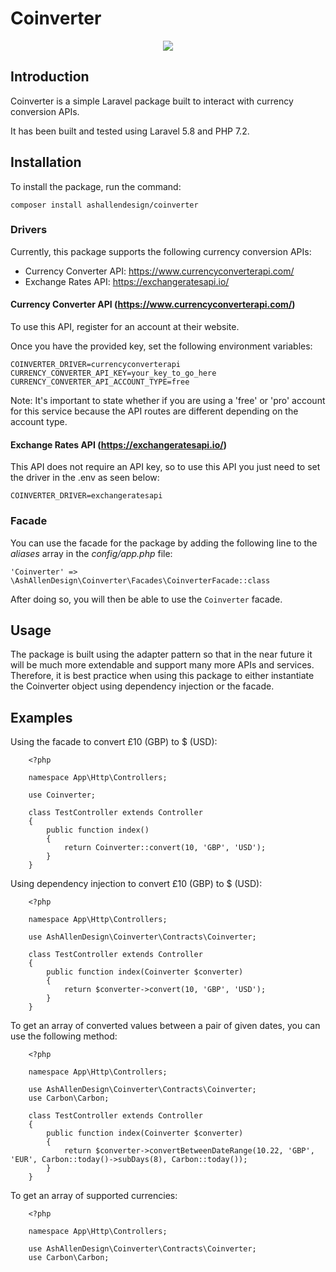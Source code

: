
# Coinverter

<p align="center"><img src="./coinverter.png"></p>


## Introduction
Coinverter is a simple Laravel package built to interact with currency conversion APIs.

It has been built and tested using Laravel 5.8 and PHP 7.2.

## Installation
To install the package, run the command:

``` composer install ashallendesign/coinverter ```

### Drivers
Currently, this package supports the following currency conversion APIs:
* Currency Converter API: https://www.currencyconverterapi.com/
* Exchange Rates API: https://exchangeratesapi.io/

#### Currency Converter API (https://www.currencyconverterapi.com/)
To use this API, register for an account at their website.

Once you have the provided key, set the following environment variables:
```
COINVERTER_DRIVER=currencyconverterapi
CURRENCY_CONVERTER_API_KEY=your_key_to_go_here
CURRENCY_CONVERTER_API_ACCOUNT_TYPE=free
```

Note: It's important to state whether if you are using a 'free' or 'pro' account for this service because the API routes
are different depending on the account type.

####  Exchange Rates API (https://exchangeratesapi.io/)
This API does not require an API key, so to use this API you just need to set the driver in the .env as seen below:
```
COINVERTER_DRIVER=exchangeratesapi
```

### Facade
You can use the facade for the package by adding the following line to the *aliases* array in the *config/app.php* file:
```
'Coinverter' => \AshAllenDesign\Coinverter\Facades\CoinverterFacade::class
```

After doing so, you will then be able to use the ``` Coinverter ``` facade.

## Usage
The package is built using the adapter pattern so that in the near future it will be much more extendable and support many more
APIs and services. Therefore, it is best practice when using this package to either instantiate the Coinverter object using
dependency injection or the facade.

## Examples
Using the facade to convert £10 (GBP) to $ (USD):
```
    <?php
    
    namespace App\Http\Controllers;
    
    use Coinverter;
    
    class TestController extends Controller
    {
        public function index()
        {
            return Coinverter::convert(10, 'GBP', 'USD');
        }
    }
```

Using dependency injection to convert £10 (GBP) to $ (USD):
```
    <?php
    
    namespace App\Http\Controllers;
    
    use AshAllenDesign\Coinverter\Contracts\Coinverter;
    
    class TestController extends Controller
    {
        public function index(Coinverter $converter)
        {
            return $converter->convert(10, 'GBP', 'USD');
        }
    }
```

To get an array of converted values between a pair of given dates, you can use the following method:
```
    <?php
    
    namespace App\Http\Controllers;
    
    use AshAllenDesign\Coinverter\Contracts\Coinverter;
    use Carbon\Carbon;
    
    class TestController extends Controller
    {
        public function index(Coinverter $converter)
        {
            return $converter->convertBetweenDateRange(10.22, 'GBP', 'EUR', Carbon::today()->subDays(8), Carbon::today());
        }
    }
```

To get an array of supported currencies:
```
    <?php
    
    namespace App\Http\Controllers;
    
    use AshAllenDesign\Coinverter\Contracts\Coinverter;
    use Carbon\Carbon;
    